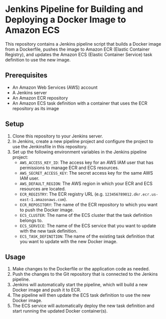 # Jenkins Pipeline for Building and Deploying a Docker Image to Amazon ECS

This repository contains a Jenkins pipeline script that builds a Docker image from a Dockerfile, pushes the image to Amazon ECR (Elastic Container Registry), and updates the Amazon ECS (Elastic Container Service) task definition to use the new image.

## Prerequisites

- An Amazon Web Services (AWS) account
- A Jenkins server
- An Amazon ECR repository
- An Amazon ECS task definition with a container that uses the ECR repository as its image

## Setup

1. Clone this repository to your Jenkins server.
2. In Jenkins, create a new pipeline project and configure the project to use the Jenkinsfile in this repository.
3. Set up the following environment variables in the Jenkins pipeline project:
   - `AWS_ACCESS_KEY_ID`: The access key for an AWS IAM user that has permissions to manage ECR and ECS resources.
   - `AWS_SECRET_ACCESS_KEY`: The secret access key for the same AWS IAM user.
   - `AWS_DEFAULT_REGION`: The AWS region in which your ECR and ECS resources are located.
   - `ECR_REGISTRY`: The ECR registry URL (e.g. `123456789012.dkr.ecr.us-east-1.amazonaws.com`).
   - `ECR_REPOSITORY`: The name of the ECR repository to which you want to push the Docker image.
   - `ECS_CLUSTER`: The name of the ECS cluster that the task definition belongs to.
   - `ECS_SERVICE`: The name of the ECS service that you want to update with the new task definition.
   - `ECS_TASK_DEFINITION`: The name of the existing task definition that you want to update with the new Docker image.

## Usage

1. Make changes to the Dockerfile or the application code as needed.
2. Push the changes to the Git repository that is connected to the Jenkins pipeline.
3. Jenkins will automatically start the pipeline, which will build a new Docker image and push it to ECR.
4. The pipeline will then update the ECS task definition to use the new Docker image.
5. The ECS service will automatically deploy the new task definition and start running the updated Docker container(s).
